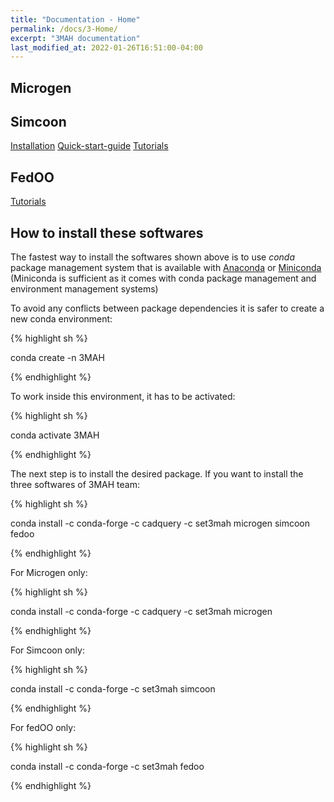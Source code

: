 ```yaml
---
title: "Documentation - Home"
permalink: /docs/3-Home/
excerpt: "3MAH documentation"
last_modified_at: 2022-01-26T16:51:00-04:00
---
```


## Microgen


## Simcoon
[Installation](/docs/s-installation/)
[Quick-start-guide](/docs/s-quick-start-guide/)
[Tutorials](/docs/s-tutorials/)


## FedOO
[Tutorials](/docs/f-tutorials/)



## How to install these softwares

The fastest way to install the softwares shown above is to use *conda* package management system that is available with [Anaconda](https://docs.continuum.io/anaconda/install/) or [Miniconda](https://docs.conda.io/en/latest/miniconda.html) (Miniconda is sufficient as it comes with conda package management and environment management systems)

To avoid any conflicts between package dependencies it is safer to create a new conda environment:

{% highlight sh %}

conda create -n 3MAH

{% endhighlight %}

To work inside this environment, it has to be activated: 

{% highlight sh %}

conda activate 3MAH

{% endhighlight %}

The next step is to install the desired package. If you want to install the three softwares of 3MAH team:

{% highlight sh %}

conda install -c conda-forge -c cadquery -c set3mah microgen simcoon fedoo

{% endhighlight %}

For Microgen only:

{% highlight sh %}

conda install -c conda-forge -c cadquery -c set3mah microgen

{% endhighlight %}

For Simcoon only:

{% highlight sh %}

conda install -c conda-forge -c set3mah simcoon

{% endhighlight %}

For fedOO only:

{% highlight sh %}

conda install -c conda-forge -c set3mah fedoo

{% endhighlight %}

